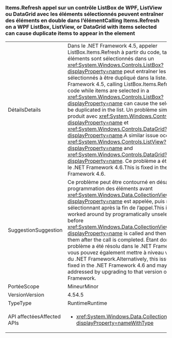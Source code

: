 ### <a name="calling-itemsrefresh-on-a-wpf-listbox-listview-or-datagrid-with-items-selected-can-cause-duplicate-items-to-appear-in-the-element"></a><span data-ttu-id="92f12-101">Items.Refresh appel sur un contrôle ListBox de WPF, ListView ou DataGrid avec les éléments sélectionnés peuvent entraîner des éléments en double dans l’élément</span><span class="sxs-lookup"><span data-stu-id="92f12-101">Calling Items.Refresh on a WPF ListBox, ListView, or DataGrid with items selected can cause duplicate items to appear in the element</span></span>

|   |   |
|---|---|
|<span data-ttu-id="92f12-102">Détails</span><span class="sxs-lookup"><span data-stu-id="92f12-102">Details</span></span>|<span data-ttu-id="92f12-103">Dans le .NET Framework 4.5, appeler ListBox.Items.Refresh à partir du code, tandis que les éléments sont sélectionnés dans un <xref:System.Windows.Controls.ListBox?displayProperty=name> peut entraîner les éléments sélectionnés à être dupliqué dans la liste.</span><span class="sxs-lookup"><span data-stu-id="92f12-103">In the .NET Framework 4.5, calling ListBox.Items.Refresh from code while items are selected in a <xref:System.Windows.Controls.ListBox?displayProperty=name> can cause the selected items to be duplicated in the list.</span></span> <span data-ttu-id="92f12-104">Un problème similaire se produit avec <xref:System.Windows.Controls.ListView?displayProperty=name> et <xref:System.Windows.Controls.DataGrid?displayProperty=name>.</span><span class="sxs-lookup"><span data-stu-id="92f12-104">A similar issue occurs with <xref:System.Windows.Controls.ListView?displayProperty=name> and <xref:System.Windows.Controls.DataGrid?displayProperty=name>.</span></span> <span data-ttu-id="92f12-105">Ce problème a été résolu dans le .NET Framework 4.6.</span><span class="sxs-lookup"><span data-stu-id="92f12-105">This is fixed in the .NET Framework 4.6.</span></span>|
|<span data-ttu-id="92f12-106">Suggestion</span><span class="sxs-lookup"><span data-stu-id="92f12-106">Suggestion</span></span>|<span data-ttu-id="92f12-107">Ce problème peut être contourné en désactivant par programmation des éléments avant <xref:System.Windows.Data.CollectionView.Refresh?displayProperty=name> est appelée, puis ré-en les sélectionnant après la fin de l’appel.</span><span class="sxs-lookup"><span data-stu-id="92f12-107">This issue may be worked around by programatically unselecting items before <xref:System.Windows.Data.CollectionView.Refresh?displayProperty=name> is called and then re-selecting them after the call is completed.</span></span> <span data-ttu-id="92f12-108">Étant donné que ce problème a été résolu dans le .NET Framework 4.6, vous pouvez également mettre à niveau votre version du .NET Framework.</span><span class="sxs-lookup"><span data-stu-id="92f12-108">Alternatively, this issue has been fixed in the .NET Framework 4.6 and may be addressed by upgrading to that version of the .NET Framework.</span></span>|
|<span data-ttu-id="92f12-109">Portée</span><span class="sxs-lookup"><span data-stu-id="92f12-109">Scope</span></span>|<span data-ttu-id="92f12-110">Mineur</span><span class="sxs-lookup"><span data-stu-id="92f12-110">Minor</span></span>|
|<span data-ttu-id="92f12-111">Version</span><span class="sxs-lookup"><span data-stu-id="92f12-111">Version</span></span>|<span data-ttu-id="92f12-112">4.5</span><span class="sxs-lookup"><span data-stu-id="92f12-112">4.5</span></span>|
|<span data-ttu-id="92f12-113">Type</span><span class="sxs-lookup"><span data-stu-id="92f12-113">Type</span></span>|<span data-ttu-id="92f12-114">Runtime</span><span class="sxs-lookup"><span data-stu-id="92f12-114">Runtime</span></span>|
|<span data-ttu-id="92f12-115">API affectées</span><span class="sxs-lookup"><span data-stu-id="92f12-115">Affected APIs</span></span>|<ul><li><xref:System.Windows.Data.CollectionView.Refresh?displayProperty=nameWithType></li></ul>|

